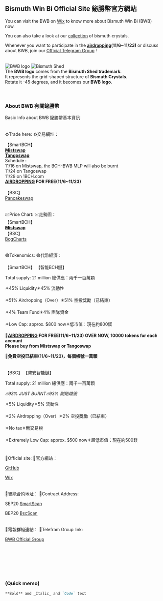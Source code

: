 ## Bismuth Win Bi Official Site 鉍勝幣官方網站

You can visit the BWB on [Wix](https://a3a6a99.wixsite.com/bismuthshed/bwb) to know more about Bismuth Win Bi (BWB) now.

You can also take a look at our [collection](https://a3a6a99.wixsite.com/bismuthshed/collection) of bismuth crystals.

Whenever you want to participate in the **[airdropping](https://noise.cash/post/1ppnr09x)(11/6~11/23)** or discuss about BWB, join our [Official Telegram Group](https://t.me/BWBtothemoon) !
<br>
<br>
<br>
![BWB logo](https://user-images.githubusercontent.com/93846559/140682603-8e08cd37-d0e1-4eee-a24a-5435daaefa84.png)
![Bismuth Shed](https://user-images.githubusercontent.com/93846559/141882042-8335e00a-6903-409c-bfe2-db41f9eded5d.jpg)
<br>
The **BWB logo** comes from the **Bismuth Shed trademark**.<br>
It represents the grid-shaped structure of **Bismuth Crystals**.<br>
Rotate it -45 degrees, and it becomes our **BWB logo**.
<br>
<br>
<br>
### About BWB 有關鉍勝幣

Basic Info about BWB 鉍勝幣基本資訊
<br>
<br>
<br>
♻️Trade here:
♻️交易網址：

【SmartBCH】
<br>
**[Mistswap](https://app.mistswap.fi/swap?inputCurrency=0x2E1da8Eb00CD1FF9B201f51e3705D87e06313881&outputCurrency=)
<br>
[Tangoswap](https://tangoswap.cash/swap?inputCurrency=&outputCurrency=0x2E1da8Eb00CD1FF9B201f51e3705D87e06313881)**
<br>
Schedule :<br>
11/16 on Mistswap, the BCH-BWB MLP will also be burnt<br>
11/24 on Tangoswap<br>
11/29 on 1BCH.com
<br>
**[AIRDROPPING](https://noise.cash/post/1ppnr09x) FOR FREE(11/6~11/23)**
<br>
<br>
【BSC】
<br>
[Pancakeswap](https://pancakeswap.finance/swap?outputCurrency=0x2e1da8eb00cd1ff9b201f51e3705d87e06313881)
<br>
<br>
<br>
💹Price Chart:
💹走勢圖：<br>
【SmartBCH】<br>
**[Mistswap](https://analytics.mistswap.fi/pairs/0x692326e3796fb86b293e3c86a7f6d81529e78aa4)**
<br>
【BSC】<br>
[BogCharts](https://charts.bogged.finance/0x2E1da8Eb00CD1FF9B201f51e3705D87e06313881)
<br>
<br>
<br>
🟢Tokenomics:
🟢代幣經濟：

【SmartBCH】
【智能BCH鏈】

Total supply: 21 million
總供應：兩千一百萬顆

✴️45% Liquidity✴️45% 流動性

✴️51% Airdropping（Over）✴️51% 空投獎勵（已結束）

✴️4% Team Fund✴️4% 團隊資金

✴️Low Cap: approx. $800 now✴️低市值：現在約800鎂

**🎊[AIRDROPPING](https://noise.cash/post/1ppnr09x) FOR FREE(11/6~11/23) OVER NOW, 
10000 tokens for each account<br>
Please buy from Mistswap or Tangoswap<br>**

**🎊免費空投已結束(11/6~11/23)，每個帳號一萬顆**
<br>
<br>
<br>
【BSC】
【幣安智能鏈】

Total supply: 21 million
總供應：兩千一百萬顆

*🔥93% JUST BURNT🔥93% 剛剛燒毀*

✴️5% Liquidity✴️5% 流動性

✴️2% Airdropping（Over）✴️2% 空投獎勵（已結束）

✴️No tax✴️無交易稅

✴️Extremely Low Cap: approx. $500 now✴️超低市值：現在約500鎂
<br>
<br>
<br>
💬Official site:
💬官方網站：

[GitHub](https://biwinbi.github.io/web/)

[Wix](https://a3a6a99.wixsite.com/bismuthshed/bwb)
<br>
<br>
<br>
🧬智能合約地址：
🧬Contract Address:

SEP20
[SmartScan](https://www.smartscan.cash/address/0x2E1da8Eb00CD1FF9B201f51e3705D87e06313881)

BEP20
[BscScan](https://bscscan.com/token/0x2e1da8eb00cd1ff9b201f51e3705d87e06313881)
<br>
<br>
<br>
💚電報群組連結：
💚Telefram Group link:

[BWB Official Group](https://t.me/BWBtothemoon)
<br> 
<br> 
<br> 
<br> 
<br>
<br>
<br>
### (Quick memo)
```markdown
**Bold** and _Italic_ and `Code` text
```
